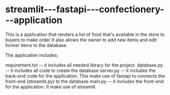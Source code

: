 # streamlit---fastapi---confectionery---application

This is a application that renders a list of food that's available in the store to buyers to make order 
It also allows the owner to add new items and edit former items to the database.

The application includes;

requirement.txt -- it includes all needed library for the project.
database.py -- it includes all code to create the database
server.py -- it includes the back-end code for the application. This make use of fastapi to connects the front-end (streamlit.py) to the database
main.py -- it includes the front-end for the application. It make use of streamlit.
